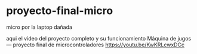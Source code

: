 # proyecto-final-micro
micro por la laptop dañada

aqui el video del proyecto completo y su funcionamiento 
Máquina de jugos— proyecto final de microcontroladores
https://youtu.be/KwKRLcwxDCc
